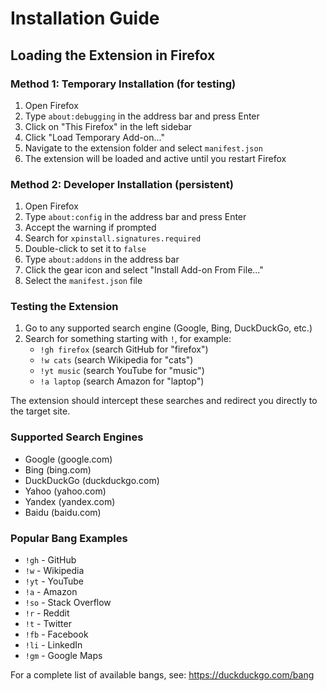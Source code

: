 # Installation Guide

## Loading the Extension in Firefox

### Method 1: Temporary Installation (for testing)

1. Open Firefox
2. Type `about:debugging` in the address bar and press Enter
3. Click on "This Firefox" in the left sidebar
4. Click "Load Temporary Add-on..."
5. Navigate to the extension folder and select `manifest.json`
6. The extension will be loaded and active until you restart Firefox

### Method 2: Developer Installation (persistent)

1. Open Firefox
2. Type `about:config` in the address bar and press Enter
3. Accept the warning if prompted
4. Search for `xpinstall.signatures.required`
5. Double-click to set it to `false`
6. Type `about:addons` in the address bar
7. Click the gear icon and select "Install Add-on From File..."
8. Select the `manifest.json` file

### Testing the Extension

1. Go to any supported search engine (Google, Bing, DuckDuckGo, etc.)
2. Search for something starting with `!`, for example:
   - `!gh firefox` (search GitHub for "firefox")
   - `!w cats` (search Wikipedia for "cats")
   - `!yt music` (search YouTube for "music")
   - `!a laptop` (search Amazon for "laptop")

The extension should intercept these searches and redirect you directly to the target site.

### Supported Search Engines

- Google (google.com)
- Bing (bing.com)  
- DuckDuckGo (duckduckgo.com)
- Yahoo (yahoo.com)
- Yandex (yandex.com)
- Baidu (baidu.com)

### Popular Bang Examples

- `!gh` - GitHub
- `!w` - Wikipedia
- `!yt` - YouTube  
- `!a` - Amazon
- `!so` - Stack Overflow
- `!r` - Reddit
- `!t` - Twitter
- `!fb` - Facebook
- `!li` - LinkedIn
- `!gm` - Google Maps

For a complete list of available bangs, see: https://duckduckgo.com/bang